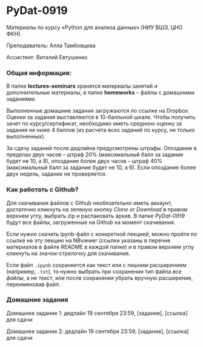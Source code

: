 # PyDat-0919

Материалы по курсу «Python для анализа данных» (НИУ ВШЭ, ЦНО ФКН).

Преподаватель: Алла Тамбовцева

Ассистент: Виталий Евтушенко

### Общая информация:

В папке **lectures-seminars** хранятся материалы занятий и дополнительные материалы, в папке **homeworks** – файлы с домашними заданиями. 

Выполненные домашние задания загружаются по ссылке на Dropbox. Оценки за задания выставляются в 10-балльной шкале.  Чтобы получить зачет по курсу/сертификат, необходимо иметь среднюю оценку за задания не ниже 4 баллов (из расчета всех заданий по курсу, не только выполненных).

За сдачу заданий после дедлайна предусмотрены штрафы. Опоздание в пределах двух часов – штраф 20% (максимальный балл за задание будет не 10, а 8), опоздание более двух часов – штраф 40% (максимальный балл за задание будет не 10, а 6). Если опоздание более двух недель, задание не проверяется.

### Как работать с Github?

Для скачивания файлов с Github необязательно иметь аккаунт, достаточно кликнуть на зеленую кнопку *Clone or Download* в правом верхнем углу, выбрать zip и распаковать архив. В папке *PyDat-0919* будут все файлы, загруженные на Github на момент скачивания.

Если нужно скачать ipynb-файл с конкретной лекцией, можно пройти по ссылке на эту лекцию на NBviewer (ссылки указаны в перечне материалов в файле README в каждой папке) и в правом верхнем углу кликнуть на значок-стрелочку для скачивания. 

Если файл `.ipynb` сохраняется как текст или с лишним расширением (например, `.txt`), то нужно выбрать при сохранении тип файла *все файлы*, а не *текст*, или после сохранения убрать вручную расширение, переименовав файл.

### Домашние задания

Домашнее задание 1: дедлайн 19 сентября 23:59, [задание], [ссылка] для сдачи

Домашнее задание 2: дедлайн 19 сентября 23:59, [задание], [ссылка] для сдачи

